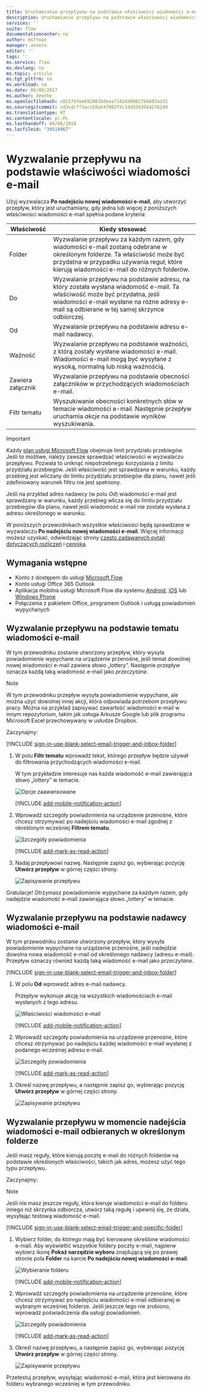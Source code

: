 ```yaml
---
title: Uruchamianie przepływów na podstawie właściwości wiadomości e-mail | Microsoft Docs
description: Uruchamianie przepływu na podstawie właściwości wiadomości e-mail, takich jak temat, adres nadawcy lub adres odbiorcy wiadomości.
services: ''
suite: flow
documentationcenter: na
author: msftman
manager: anneta
editor: ''
tags: ''
ms.service: flow
ms.devlang: na
ms.topic: article
ms.tgt_pltfrm: na
ms.workload: na
ms.date: 06/08/2017
ms.author: deonhe
ms.openlocfilehash: c021f4fee692863bdeaa71d2d49901fbb603aa31
ms.sourcegitcommit: cd3cdcff3accb9a54f002fdc33d33935b4276249
ms.translationtype: HT
ms.contentlocale: pl-PL
ms.lasthandoff: 08/06/2018
ms.locfileid: "39519967"
---
```

# <a name="trigger-a-flow-based-on-email-properties"></a>Wyzwalanie przepływu na podstawie właściwości wiadomości e-mail
Użyj wyzwalacza **Po nadejściu nowej wiadomości e-mail**, aby utworzyć przepływ, który jest uruchamiany, gdy jedna lub więcej z poniższych właściwości wiadomości e-mail spełnia podane kryteria:

| Właściwość | Kiedy stosować |
| --- | --- |
| Folder |Wyzwalanie przepływu za każdym razem, gdy wiadomości e-mail zostaną odebrane w określonym folderze. Ta właściwość może być przydatna w przypadku używania reguł, które kierują wiadomości e-mail do różnych folderów. |
| Do |Wyzwalanie przepływu na podstawie adresu, na który została wysłana wiadomość e-mail. Ta właściwość może być przydatna, jeśli wiadomości e-mail wysłane na różne adresy e-mail są odbierane w tej samej skrzynce odbiorczej. |
| Od |Wyzwalanie przepływu na podstawie adresu e-mail nadawcy. |
| Ważność |Wyzwalanie przepływu na podstawie ważności, z którą zostały wysłane wiadomości e-mail. Wiadomości e-mail mogą być wysyłane z wysoką, normalną lub niską ważnością. |
| Zawiera załącznik |Wyzwalanie przepływu na podstawie obecności załączników w przychodzących wiadomościach e-mail. |
| Filtr tematu |Wyszukiwanie obecności konkretnych słów w temacie wiadomości e-mail. Następnie przepływ uruchamia *akcje* na podstawie wyników wyszukiwania. |

> [!IMPORTANT]
> Każdy [plan usługi Microsoft Flow](https://flow.microsoft.com/pricing/) obejmuje limit przydziału przebiegów. Jeśli to możliwe, należy zawsze sprawdzać właściwości w wyzwalaczu przepływu. Pozwala to uniknąć niepotrzebnego korzystania z limitu przydziału przebiegów. Jeśli właściwość jest sprawdzana w warunku, każdy przebieg jest wliczany do limitu przydziału przebiegów dla planu, nawet jeśli zdefiniowany warunek filtru nie jest spełniony. 

Jeśli na przykład adres nadawcy (w polu *Od*) wiadomości e-mail jest sprawdzany w warunku, każdy przebieg wlicza się do limitu przydziału przebiegów dla planu, nawet jeśli wiadomość e-mail nie została wysłana *z* adresu określonego w warunku.
> 
> 

W poniższych przewodnikach wszystkie właściwości będą sprawdzane w wyzwalaczu **Po nadejściu nowej wiadomości e-mail**. Więcej informacji możesz uzyskać, odwiedzając strony [często zadawanych pytań dotyczących rozliczeń](billing-questions.md#what-counts-as-a-run) i [cennika](https://ms.flow.microsoft.com/pricing/).

## <a name="prerequisites"></a>Wymagania wstępne
* Konto z dostępem do usługi [Microsoft Flow](https://flow.microsoft.com)
* Konto usługi Office 365 Outlook
* Aplikacja mobilna usługi Microsoft Flow dla systemu [Android](https://aka.ms/flowmobiledocsandroid), [iOS](https://aka.ms/flowmobiledocsios) lub [Windows Phone](https://aka.ms/flowmobilewindows)
* Połączenia z pakietem Office, programem Outlook i usługą powiadomień wypychanych

## <a name="trigger-a-flow-based-on-an-emails-subject"></a>Wyzwalanie przepływu na podstawie tematu wiadomości e-mail
W tym przewodniku zostanie utworzony przepływ, który wysyła powiadomienie wypychane na urządzenie przenośne, jeśli temat dowolnej nowej wiadomości e-mail zawiera słowo „lottery”. Następnie przepływ oznacza każdą taką wiadomość e-mail jako *przeczytane*.

>[!NOTE]
>W tym przewodniku przepływ wysyła powiadomienie wypychane, ale można użyć dowolnej innej akcji, która odpowiada potrzebom przepływu pracy. Można na przykład zapisywać zawartość wiadomości e-mail w innym repozytorium, takim jak usługa Arkusze Google lub plik programu Microsoft Excel przechowywany w usłudze Dropbox.

Zaczynajmy:

[!INCLUDE [sign-in-use-blank-select-email-trigger-and-inbox-folder](includes/sign-in-use-blank-select-email-trigger-and-inbox-folder.md)]

1. W polu **Filtr tematu** wprowadź tekst, którego przepływ będzie używał do filtrowania przychodzących wiadomości e-mail.
   
     W tym przykładzie interesuje nas każda wiadomość e-mail zawierająca słowo „lottery” w temacie.
   
    ![Opcje zaawansowane](./media/email-triggers/email-triggers-subject-text.png)

    [!INCLUDE [add-mobile-notification-action](includes/add-mobile-notification-action.md)]

1. Wprowadź szczegóły powiadomienia na urządzenie przenośne, które chcesz otrzymywać po nadejściu wiadomości e-mail zgodnej z określonym wcześniej **Filtrem tematu**.
   
    ![Szczegóły powiadomienia](./media/email-triggers/email-triggers-4.png)

    [!INCLUDE [add-mark-as-read-action](includes/add-mark-as-read-action.md)]

1. Nadaj przepływowi nazwę. Następnie zapisz go, wybierając pozycję **Utwórz przepływ** w górnej części strony.
   
    ![Zapisywanie przepływu](./media/email-triggers/email-triggers-subject-notification.png)

Gratulacje! Otrzymasz powiadomienie wypychane za każdym razem, gdy nadejdzie wiadomość e-mail zawierająca słowo „lottery” w temacie.

## <a name="trigger-a-flow-based-on-an-emails-sender"></a>Wyzwalanie przepływu na podstawie nadawcy wiadomości e-mail
W tym przewodniku zostanie utworzony przepływ, który wysyła powiadomienie wypychane na urządzenie przenośne, jeśli nadejdzie dowolna nowa wiadomość e-mail od określonego nadawcy (adresu e-mail). Przepływ oznaczy również każdą taką wiadomość e-mail jako *przeczytane*.

[!INCLUDE [sign-in-use-blank-select-email-trigger-and-inbox-folder](includes/sign-in-use-blank-select-email-trigger-and-inbox-folder.md)]

1. W polu **Od** wprowadź adres e-mail nadawcy. 
   
     Przepływ wykonuje akcję na wszystkich wiadomościach e-mail wysłanych z tego adresu.
   
    ![Właściwości wiadomości e-mail](./media/email-triggers/email-triggers-from.png)

    [!INCLUDE [add-mobile-notification-action](includes/add-mobile-notification-action.md)]

1. Wprowadź szczegóły powiadomienia na urządzenie przenośne, które chcesz otrzymywać po nadejściu każdej wiadomości e-mail wysłanej z podanego wcześniej adresu e-mail.
   
    ![Szczegóły powiadomienia](./media/email-triggers/email-triggers-sender-notification.png)

    [!INCLUDE [add-mark-as-read-action](includes/add-mark-as-read-action.md)]

1. Określ nazwę przepływu, a następnie zapisz go, wybierając pozycję **Utwórz przepływ** w górnej części strony.
   
    ![Zapisywanie przepływu](./media/email-triggers/email-triggers-sender-5.png)

## <a name="trigger-a-flow-when-emails-arrive-in-a-specific-folder"></a>Wyzwalanie przepływu w momencie nadejścia wiadomości e-mail odbieranych w określonym folderze
Jeśli masz reguły, które kierują pocztę e-mail do różnych folderów na podstawie określonych właściwości, takich jak adres, możesz użyć tego typu przepływu.

Zaczynajmy:

> [!NOTE]
> Jeśli nie masz jeszcze reguły, która kieruje wiadomości e-mail do folderu innego niż skrzynka odbiorcza, utwórz taką regułę i upewnij się, że działa, wysyłając testową wiadomość e-mail.
> 
> 

[!INCLUDE [sign-in-use-blank-select-email-trigger-and-specific-folder](includes/sign-in-use-blank-select-email-trigger-and-specific-folder.md)]

1. Wybierz folder, do którego mają być kierowane określone wiadomości e-mail. Aby wyświetlić wszystkie foldery poczty e-mail, najpierw wybierz ikonę **Pokaż narzędzie wyboru** znajdującą się po prawej stronie pola **Folder** na karcie **Po nadejściu nowej wiadomości e-mail**.
   
    ![Wybieranie folderu](./media/email-triggers/email-triggers-2.png)

    [!INCLUDE [add-mobile-notification-action](includes/add-mobile-notification-action.md)]

1. Wprowadź szczegóły powiadomienia na urządzenie przenośne, które chcesz otrzymywać po nadejściu wiadomości e-mail odbieranej w wybranym wcześniej folderze. Jeśli jeszcze tego nie zrobiono, wprowadź poświadczenia dla usługi powiadomień.
   
    ![Szczegóły powiadomienia](./media/email-triggers/email-triggers-folder-notification.png)

    [!INCLUDE [add-mark-as-read-action](includes/add-mark-as-read-action.md)]

1. Określ nazwę przepływu, a następnie zapisz go, wybierając pozycję **Utwórz przepływ** w górnej części strony.
   
    ![Zapisywanie przepływu](./media/email-triggers/email-triggers-7.png)

Przetestuj przepływ, wysyłając wiadomość e-mail, która jest kierowana do folderu wybranego wcześniej w tym przewodniku.

